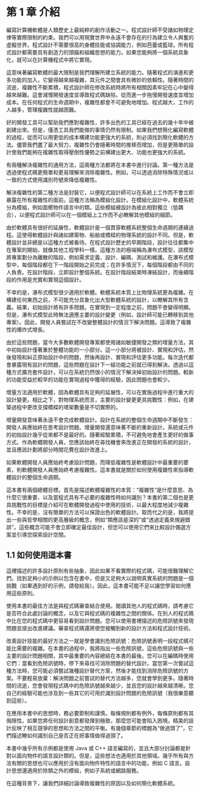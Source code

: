 # 第 1 章 介紹

編寫計算機軟體是人類歷史上最純粹的創作活動之一。程式設計師不受諸如物理定律等實際限制的約束。我們可以用現實世界中永遠不會存在的行為建立令人興奮的虛擬世界。程式設計不需要很高的身體技能或協調能力，例如芭蕾或籃球。所有程式設計都需要具有創造力的頭腦和組織思想的能力。如果您能夠將一個系統具象化，就可以在計算機程式中將它實現。

這意味著編寫軟體的最大限制是我們理解所建立系統的能力。隨著程式的演進和更多功能的加入，它變得越來越複雜，其元件之間會具有微妙的依賴性。隨著時間的流逝，複雜性不斷累積，程式設計師在修改系統時將所有相關因素牢記在心中變得越來越難。這會減慢開發速度並導致程式碼缺陷，從而進一步拖慢開發速度並增加成本。在任何程式的生命週期中，複雜性都會不可避免地增加。程式越大，工作的人越多，管理複雜性就越困難。

好的開發工具可以幫助我們應對複雜性，許多出色的工具已經在過去的幾十年中被創建出來。但是，僅憑工具我們能做的事情仍然有限制。如果我們想簡化編寫軟體的過程，從而可以用更低的成本構建功能更強大的系統，則必須找到簡化軟體的方法。儘管我們盡了最大努力，複雜性仍會隨著時間的推移而增加，但是更簡單的設計使我們能夠在複雜性取得壓倒性優勢之前構建出更大、功能也更強大的系統。

有兩種解決複雜性的通用方法，這兩種方法都將在本書中進行討論。第一種方法是透過使程式碼更簡單和更易理解來消除複雜性。例如，可以透過消除特殊情況或以一致的方式使用識別符號來降低複雜性。

解決複雜性的第二種方法是封裝它，以便程式設計師可以在系統上工作而不會立即暴露在所有複雜性的面前。這種方法稱為模組化設計。在模組化設計中，軟體系統分為模組，例如面嚮物件語言中的類。這些模組被設計為彼此相對獨立（低耦合），以便程式設計師可以在一個模組上工作而不必瞭解其他模組的細節。

由於軟體具有很好的延展性，軟體設計是一個貫穿軟體系統整個生命週期的連續過程。這使得軟體設計與諸如建築物、船舶或橋樑的物理系統的設計不同。但是，軟體設計並非總是以這種方式被看待。在程式設計歷史的早期階段，設計往往都集中在專案的開始，就像其他工程學科一樣。這種方法的極端稱為瀑布式模型，該模型將專案劃分為離散的階段，例如需求定義、設計、編碼、測試和維護。在瀑布式模型中，每個階段都在下一階段開始之前完成；在許多情況下，每個階段都由不同的人負責。在設計階段，立即設計整個系統。在設計階段結束時凍結設計，而後續階段的作用是充實和實現這個設計。

不幸的是，瀑布式模型很少適用於軟體。軟體系統本質上比物理系統更為複雜。在構建任何東西之前，不可能充分具象化出大型軟體系統的設計，以瞭解其所有含義。結果，初始設計將有許多問題。在實現到一定程度之前，問題不會變得明顯。但是，瀑布式模型此時無法適應主要的設計變更（例如，設計師可能已轉移到其他專案）。因此，開發人員嘗試在不改變整體設計的情況下解決問題。這導致了複雜性的爆炸式增長。

由於這些問題，當今大多數軟體開發專案都使用諸如敏捷開發之類的增量方法，其中初始設計僅著重於整體功能的一小部分。這一小部分將被設計、實現和評估，然後發現和糾正原始設計中的問題，然後再設計、實現和評估更多功能。每次迭代都會暴露現有設計的問題，這些問題在設計下一組功能之前就已得到解決。透過以這種方式擴充套件設計，可以在系統仍然很小的情況下解決掉初始設計的問題。較新的功能受益於較早的功能在實現過程中獲得的經驗，因此問題也會較少。

增量方法適用於軟體，因為軟體具有足夠的延展性，可以在實施過程中進行重大的設計變更。相比之下，對物理系統而言，主要的設計變更更具挑戰性：例如，在建築過程中更改支撐橋樑的塔架數量是不切實際的。

增量開發意味著永遠不會完成軟體設計。設計在系統的整個生命週期中不斷發生：開發人員應始終在思考設計問題。增量開發還意味著不斷的重新設計。系統或元件的初始設計幾乎從來都不是最好的。隨著經驗累積，不可避免地會產生更好的做事方式。作為軟體開發人員，您應該始終在尋找機會來改進正在開發的系統的設計，並且應該計劃將部分時間花費在設計改進上。

如果軟體開發人員應始終考慮設計問題，而降低複雜性是軟體設計中最重要的要素，則軟體開發人員應始終考慮複雜性。這本書就是關於如何使用複雜性來指導軟體設計的整個生命週期。

這本書有兩個總體目標。首先是描述軟體複雜性的本質：“複雜性”是什麼意思、為什麼它很重要、以及當程式具有不必要的複雜性時如何識別？本書的第二個也是更具挑戰性的目標是介紹可在軟體開發過程中使用的技術，以最大程度地減少複雜性。不幸的是，沒有簡單的方法可以保證出色的軟體設計。取而代之的是，我將提出一些與哲學相關的更高層級的概念，例如“類應該是深的”或“透過定義來規避錯誤”。這些概念可能不會立即確定最佳設計，但您可以使用它們來比較設計備選方案並引導您探索設計空間。

## 1.1 如何使用這本書

這裡描述的許多設計原則有些抽象，因此如果不看實際的程式碼，可能很難理解它們。找到足夠小的示例以包含在書中，但是又足夠大以說明真實系統的問題是一個挑戰（如果遇到好的示例，請發給我）。因此，這本書可能不足以讓您學習如何應用這些原則。

使用本書的最佳方法是與程式碼審查結合使用。閱讀其他人的程式碼時，請考慮它是否符合此處討論的概念，以及它與程式碼的複雜性之間的關係。在別人的程式碼中比在您的程式碼中更容易看到設計問題。您可以使用書裡描述的危險訊號來發現問題並提出改進建議。審查程式碼還將使您接觸到新的設計方法和程式設計技術。

改善設計技能的最好方法之一就是學會識別危險訊號：危險訊號表明一段程式碼可能比需要的複雜。在本書的過程中，我將指出一些危險訊號，這些危險訊號與一些主要的設計問題相關，其中最重要的內容總結在本書的最後。您可以在編碼時使用它們：當看到危險訊號時，停下來尋找可消除問題的替代設計。當您第一次嘗試這種方法時，您可能必須嘗試幾種設計替代方案，然後才能找到消除危險訊號的方案。不要輕易放棄：解決問題之前嘗試的替代方法越多，您就會學到更多。隨著時間的流逝，您會發現程式碼中的危險訊號越來越少，並且您的設計越來越清晰。您自己的經驗可能也涉及到一些其它的可用於識別設計問題的危險訊號（我很樂意聽到這些）。

在應用本書中的思想時，務必要節制和謹慎。每條規則都有例外，每條原則都有其侷限性。如果您將任何設計創意都發揮到極致，那麼您可能會陷入困境。精美的設計反映了相互競爭的思想和方法之間的平衡。有幾個章節的標題為“做過頭了”，它們描述瞭如何識別自己是否正在把事情做得過頭了。

本書中幾乎所有示例都是使用 Java 或 C++ 語言編寫的，並且大部分討論都是針對以面向物件的語言設計類的。但是，這些想法也適用於其他領域。幾乎所有與方法有關的思想也可以應用於沒有面向物件特性的語言中的功能，例如 C 語言。設計思想還適用於除類之外的模組，例如子系統或網路服務。

在這種背景下，讓我們詳細討論導致複雜性的原因以及如何簡化軟體系統。